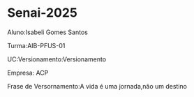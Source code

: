 # Senai-2025

Aluno:Isabeli Gomes Santos

Turma:AIB-PFUS-01

UC:Versionamento:Versionamento

Empresa: ACP

Frase de Versornamento:A vida é uma jornada,não um destino